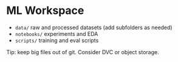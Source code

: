 # ML Workspace

- `data/` raw and processed datasets (add subfolders as needed)
- `notebooks/` experiments and EDA
- `scripts/` training and eval scripts

Tip: keep big files out of git. Consider DVC or object storage.
